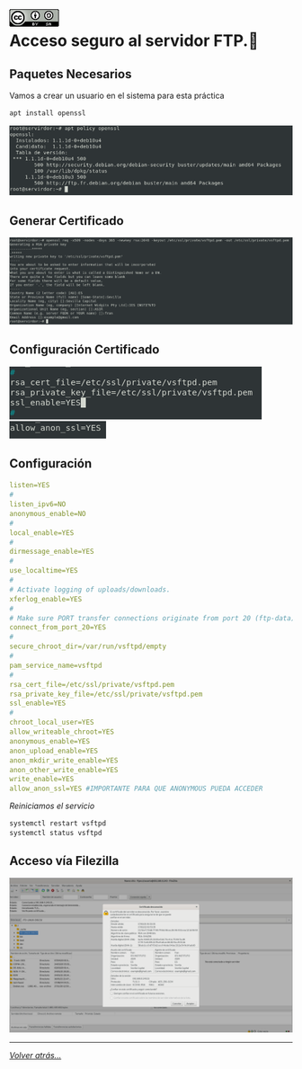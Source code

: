 <img src="../../imagenes/MI-LICENCIA88x31.png" style="float: left; margin-right: 10px;" />

# Acceso seguro al servidor FTP.🔐

## Paquetes Necesarios

Vamos a crear un usuario en el sistema para esta práctica

```bash
apt install openssl
```

![usuarios](../../imagenes/instalacion.png)

## Generar Certificado

![usuarios](../../imagenes/cifrado1.png)


## Configuración Certificado

![usuarios](../../imagenes/ssl.png)
![usuarios](../../imagenes/ssl2.png)

## Configuración

```yml
listen=YES
#
listen_ipv6=NO
anonymous_enable=NO
#
local_enable=YES
#
dirmessage_enable=YES
#
use_localtime=YES
#
# Activate logging of uploads/downloads.
xferlog_enable=YES
#
# Make sure PORT transfer connections originate from port 20 (ftp-data).
connect_from_port_20=YES
#
secure_chroot_dir=/var/run/vsftpd/empty
#
pam_service_name=vsftpd
#
rsa_cert_file=/etc/ssl/private/vsftpd.pem
rsa_private_key_file=/etc/ssl/private/vsftpd.pem
ssl_enable=YES
#
chroot_local_user=YES
allow_writeable_chroot=YES
anonymous_enable=YES
anon_upload_enable=YES
anon_mkdir_write_enable=YES
anon_other_write_enable=YES
write_enable=YES
allow_anon_ssl=YES #IMPORTANTE PARA QUE ANONYMOUS PUEDA ACCEDER
```

*Reiniciamos el servicio*

```bash
systemctl restart vsftpd
systemctl status vsftpd
```

## Acceso vía Filezilla

![usuarios](../../imagenes/acceso.png)

________________________________________
*[Volver atrás...](../CasosPracticos.md)*
